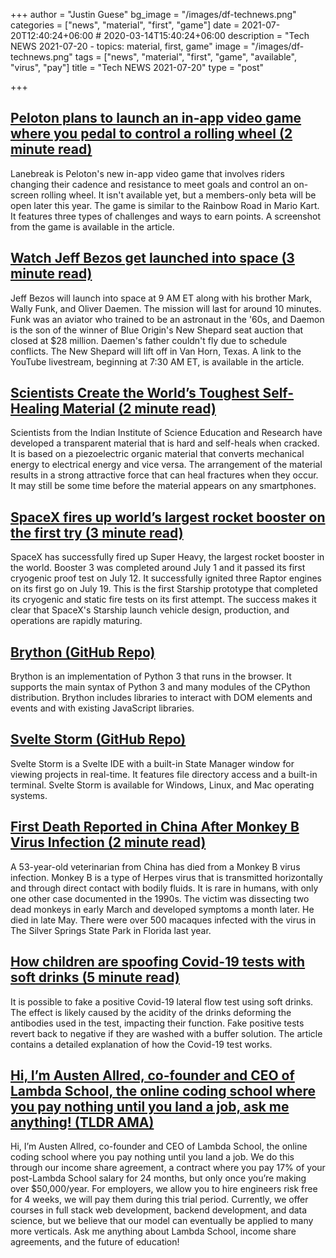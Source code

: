 +++
author = "Justin Guese"
bg_image = "/images/df-technews.png"
categories = ["news", "material", "first", "game"]
date = 2021-07-20T12:40:24+06:00 # 2020-03-14T15:40:24+06:00
description = "Tech NEWS 2021-07-20 - topics: material, first, game"
image = "/images/df-technews.png"
tags = ["news", "material", "first", "game", "available", "virus", "pay"]
title = "Tech NEWS 2021-07-20"
type = "post"

+++

## [Peloton plans to launch an in-app video game where you pedal to control a rolling wheel (2 minute read)](https://www.theverge.com/2021/7/19/22580340/peloton-lanebreak-in-app-game-launch)

Lanebreak is Peloton's new in-app video game that involves riders changing their cadence and resistance to meet goals and control an on-screen rolling wheel. It isn't available yet, but a members-only beta will be open later this year. The game is similar to the Rainbow Road in Mario Kart. It features three types of challenges and ways to earn points. A screenshot from the game is available in the article.

## [Watch Jeff Bezos get launched into space (3 minute read)](https://www.theverge.com/2021/7/19/22580542/jeff-bezos-space-launch-live-stream-time-date-blue-origin-ns16-new-shepard)

Jeff Bezos will launch into space at 9 AM ET along with his brother Mark, Wally Funk, and Oliver Daemen. The mission will last for around 10 minutes. Funk was an aviator who trained to be an astronaut in the '60s, and Daemon is the son of the winner of Blue Origin's New Shepard seat auction that closed at $28 million. Daemen's father couldn't fly due to schedule conflicts. The New Shepard will lift off in Van Horn, Texas. A link to the YouTube livestream, beginning at 7:30 AM ET, is available in the article.

## [Scientists Create the World’s Toughest Self-Healing Material (2 minute read)](https://interestingengineering.com/scientists-create-the-worlds-toughest-self-healing-material)

Scientists from the Indian Institute of Science Education and Research have developed a transparent material that is hard and self-heals when cracked. It is based on a piezoelectric organic material that converts mechanical energy to electrical energy and vice versa. The arrangement of the material results in a strong attractive force that can heal fractures when they occur. It may still be some time before the material appears on any smartphones.

## [SpaceX fires up world’s largest rocket booster on the first try (3 minute read)](https://www.teslarati.com/spacex-super-heavy-static-fire-success-first-try/)

SpaceX has successfully fired up Super Heavy, the largest rocket booster in the world. Booster 3 was completed around July 1 and it passed its first cryogenic proof test on July 12. It successfully ignited three Raptor engines on its first go on July 19. This is the first Starship prototype that completed its cryogenic and static fire tests on its first attempt. The success makes it clear that SpaceX's Starship launch vehicle design, production, and operations are rapidly maturing.

## [Brython (GitHub Repo)](https://github.com/brython-dev/brython)

Brython is an implementation of Python 3 that runs in the browser. It supports the main syntax of Python 3 and many modules of the CPython distribution. Brython includes libraries to interact with DOM elements and events and with existing JavaScript libraries.

## [Svelte Storm (GitHub Repo)](https://github.com/oslabs-beta/SvelteStorm)

Svelte Storm is a Svelte IDE with a built-in State Manager window for viewing projects in real-time. It features file directory access and a built-in terminal. Svelte Storm is available for Windows, Linux, and Mac operating systems.

## [First Death Reported in China After Monkey B Virus Infection (2 minute read)](https://interestingengineering.com/first-death-reported-in-china-after-monkey-b-virus-infection)

A 53-year-old veterinarian from China has died from a Monkey B virus infection. Monkey B is a type of Herpes virus that is transmitted horizontally and through direct contact with bodily fluids. It is rare in humans, with only one other case documented in the 1990s. The victim was dissecting two dead monkeys in early March and developed symptoms a month later. He died in late May. There were over 500 macaques infected with the virus in The Silver Springs State Park in Florida last year.

## [How children are spoofing Covid-19 tests with soft drinks (5 minute read)](https://www.bbc.com/future/article/20210705-how-children-are-spoofing-covid-19-tests-with-soft-drinks)

It is possible to fake a positive Covid-19 lateral flow test using soft drinks. The effect is likely caused by the acidity of the drinks deforming the antibodies used in the test, impacting their function. Fake positive tests revert back to negative if they are washed with a buffer solution. The article contains a detailed explanation of how the Covid-19 test works.

## [Hi, I’m Austen Allred, co-founder and CEO of Lambda School, the online coding school where you pay nothing until you land a job, ask me anything! (TLDR AMA)](https://tldr.tech/ama/austen-allred/1/0100017ac3637c75-465bc72a-d957-429f-b28b-6f5ed4a10b60-000000/xveZt7ceRWEV13x_bLt07EAB1Xu14_0ZiwW6ufJRPCk=206)

Hi, I’m Austen Allred, co-founder and CEO of Lambda School, the online coding school where you pay nothing until you land a job. We do this through our income share agreement, a contract where you pay 17% of your post-Lambda School salary for 24 months, but only once you’re making over $50,000/year. For employers, we allow you to hire engineers risk free for 4 weeks, we will pay them during this trial period. Currently, we offer courses in full stack web development, backend development, and data science, but we believe that our model can eventually be applied to many more verticals. Ask me anything about Lambda School, income share agreements, and the future of education!

